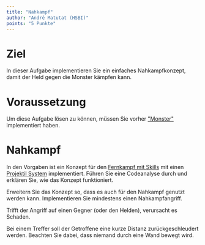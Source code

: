 ```yaml
---
title: "Nahkampf"
author: "André Matutat (HSBI)"
points: "5 Punkte"
---
```


# Ziel

In dieser Aufgabe implementieren Sie ein einfaches Nahkampfkonzept, damit der Held gegen die
Monster kämpfen kann.

# Voraussetzung

Um diese Aufgabe lösen zu können, müssen Sie vorher
["Monster"](tasknpc-monster.md) implementiert haben.

# Nahkampf

In den Vorgaben ist ein Konzept für den
[Fernkampf mit Skills](https://github.com/Dungeon-CampusMinden/Dungeon/tree/master/dungeon/src/contrib/utils/components/skill)
mit einen
[Projektil System](https://github.com/Dungeon-CampusMinden/Dungeon/blob/master/dungeon/src/contrib/systems/ProjectileSystem.java)
implementiert. Führen Sie eine Codeanalyse durch und erklären Sie, wie das Konzept
funktioniert.

Erweitern Sie das Konzept so, dass es auch für den Nahkampf genutzt werden kann.
Implementieren Sie mindestens einen Nahkampfangriff.

Trifft der Angriff auf einen Gegner (oder den Helden), verursacht es Schaden.

Bei einem Treffer soll der Getroffene eine kurze Distanz zurückgeschleudert werden. Beachten
Sie dabei, dass niemand durch eine Wand bewegt wird.
